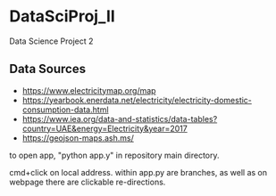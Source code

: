 # DataSciProj_II
Data Science Project 2
## Data Sources
- https://www.electricitymap.org/map
- https://yearbook.enerdata.net/electricity/electricity-domestic-consumption-data.html
- https://www.iea.org/data-and-statistics/data-tables?country=UAE&energy=Electricity&year=2017
- https://geojson-maps.ash.ms/

to open app, "python app.y" in repository main directory.

cmd+click on local address. within app.py are branches, as well as on webpage there are clickable re-directions.
